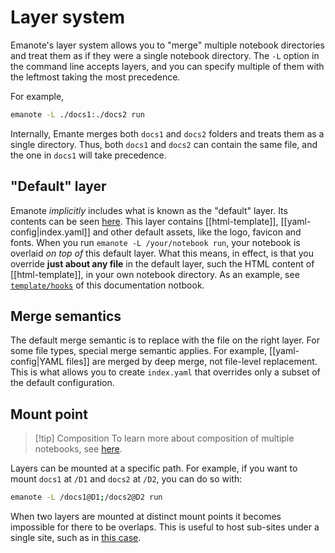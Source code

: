 # Layer system

Emanote's layer system allows you to "merge" multiple notebook directories and treat them as if they were a single notebook directory. The `-L` option in the command line accepts layers, and you can specify multiple of them with the leftmost taking the most precedence.

For example,

```sh
emanote -L ./docs1:./docs2 run
```

Internally, Emante merges both `docs1` and `docs2` folders and treats them as a single directory. Thus, both `docs1` and `docs2` can contain the same file, and the one in `docs1` will take precedence.

## "Default" layer

Emanote *implicitly* includes what is known as the "default" layer. Its contents can be seen [here](https://github.com/srid/emanote/tree/master/emanote/default). This layer contains [[html-template]], [[yaml-config|index.yaml]] and other default assets, like the logo, favicon and fonts. When you run `emanote -L /your/notebook run`, your notebook is overlaid *on top of* this default layer. What this means, in effect, is that you override **just about any file** in the default layer, such the HTML content of [[html-template]], in your own notebook directory. As an example, see [`template/hooks`](https://github.com/srid/emanote/tree/master/docs/templates/hooks) of this documentation notbook.

## Merge semantics

The default merge semantic is to replace with the file on the right layer. For some file types, special merge semantic applies. For example, [[yaml-config|YAML files]] are merged by deep merge, not file-level replacement. This is what allows you to create `index.yaml` that overrides only a subset of the default configuration.

## Mount point

>[!tip] Composition
> To learn more about composition of multiple notebooks, see [here](https://github.com/srid/emanote/issues/494).

Layers can be mounted at a specific path. For example, if you want to mount `docs1` at `/D1` and `docs2` at `/D2`, you can do so with:

```sh
emanote -L /docs1@D1;/docs2@D2 run
```

When two layers are mounted at distinct mount points it becomes impossible for there to be overlaps. This is useful to host sub-sites under a single site, such as in [this case](https://github.com/flake-parts/community.flake.parts).
